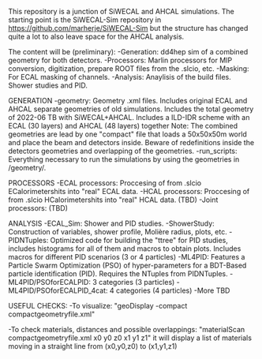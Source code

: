 This repository is a junction of SiWECAL and AHCAL simulations.
The starting point is the SiWECAL-Sim repository in https://github.com/marherje/SiWECAL-Sim but the structure has changed quite a lot to also leave space for the AHCAL analysis.


The content will be (preliminary):
-Generation: dd4hep sim of a combined geometry for both detectors.
-Processors: Marlin processors for MIP conversion, digitization, prepare ROOT files from the .slcio, etc.
-Masking: For ECAL masking of channels.
-Analysis: Anaylisis of the build files. Shower studies and PID.

GENERATION
-geometry: Geometry .xml files. 
Includes original ECAL and AHCAL separate geometries of old simulations.
Includes the total geometry of 2022-06 TB with SiWECAL+AHCAL.
Includes a ILD-IDR scheme with an ECAL (30 layers) and AHCAL (48 layers) together
Note: The combined geometries are lead by one "compact" file that loads a 50x50x50m world and place the beam and detectors inside.
Beware of redefinitions inside the detectors geometries and overlapping of the geometries.
-run_scripts: Everything necessary to run the simulations by using the geometries in /geometry/.

PROCESSORS
-ECAL processors: Proccesing of from .slcio ECalorimetershits into "real" ECAL data.
        -HCAL processors: Proccesing of from .slcio HCalorimetershits into "real" HCAL data. (TBD)
	-Joint processors: (TBD)

ANALYSIS
-ECAL_Sim: Shower and PID studies.
            -ShowerStudy: Construction of variables, shower profile, Molière radius, plots, etc.
            -PIDNTuples: Optimized code for building the "ttree" for PID studies, includes histograms for all of them and macros to obtain plots.
                         Includes macros for different PID scenarios (3 or 4 particles)
            -ML4PID: Features a Particle Swarm Optimization (PSO) of hyper-parameters for a BDT-Based particle identification (PID).
                     Requires the NTuples from PIDNTuples.
                     -ML4PID/PSOforECALPID: 3 categories (3 particles)
                     -ML4PID/PSOforECALPID_4cat: 4 categories (4 particles)
-More TBD

USEFUL CHECKS:
-To visualize:
"geoDisplay -compact compactgeometryfile.xml"

-To check materials, distances and possible overlappings:
"materialScan compactgeometryfile.xml x0 y0 z0 x1 y1 z1"
it will display a list of materials moving in a straight line from (x0,y0,z0) to (x1,y1,z1)